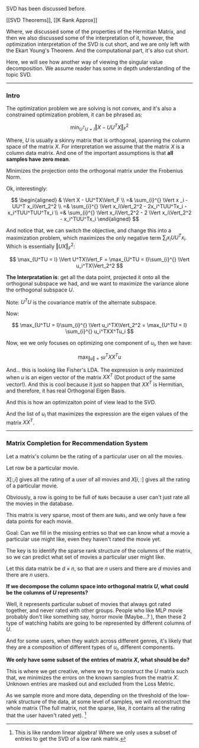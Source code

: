 SVD has been discussed before. 

[[SVD Theorems]], [[K Rank Approx]]

Where, we discussed some of the properties of the Hermitian Matrix, and then we also discussed some of the interpretation of it, however, the optimization interpretation of the SVD is cut short, and we are only left with the Ekart Young's Theorem. And the computational part, it's also cut short. 
 
Here, we will see how another way of viewing the singular value decomposition. We assume reader has some in depth understanding of the topic SVD. 

---
### **Intro**

The optimization problem we are solving is not convex, and it's also a constrained optimization problem, it can be phrased as: 

$$
\min_{U^T U = I} \Vert X - UU^TX\Vert_F^2 
$$

Where, $U$ is usually a skinny matrix that is orthogonal, spanning the column space of the matrix $X$. For interpretation we assume that the matrix $X$ is a column data matrix. And one of the important assumptions is that **all samples have zero mean**. 

Minimizes the projection onto the orthogonal matrix under the Frobenius Norm. 

Ok, interestingly: 

$$
\begin{aligned}
    & \Vert X - UU^TX\Vert_F
    \\
    =& 
    \sum_{i}^{} \Vert x _i - UU^T x_i\Vert_2^2
    \\
    =&
    \sum_{i}^{} \Vert x_i\Vert_2^2 - 2x_i^TUU^Tx_i - x_i^TUU^TUU^Tx_i
    \\
    =& 
    \sum_{i}^{} \Vert x_i\Vert_2^2 - 2 \Vert x_i\Vert_2^2  - x_i^TUU^Tx_i
\end{aligned}
$$

And notice that, we can switch the objective, and change this into a maximization problem, which maximizes the only negative term $\sum_i x_i UU^Tx_i$. Which is essentially $\Vert UX\Vert_F^2$: 

$$
\max_{U^TU = I} \Vert U^TX\Vert_F = \max_{U^TU = I}\sum_{i}^{} \Vert u_i^TX\Vert_2^2
$$

**The Interpratation is**: get all the data point, projected it onto all the orthogonal subspace we had, and we want to maximize the variance alone the orthogonal subspace $U$. 

Note: $U^TU$ is the covariance matrix of the alternate subspace. 

Now: 

$$
\max_{U^TU = I}\sum_{i}^{} \Vert u_i^TX\Vert_2^2 = \max_{U^TU = I} \sum_{i}^{}
    u_i^TXX^Tu_i
$$

Now, we we only focuses on optimizing one component of $u_i$, then we have: 

$$
\max_{\Vert u\Vert = 1} u^TX X^T u
$$

And... this is looking like Fisher's LDA. The expression is only maximized when $u$ is an eigen vector of the matrix $XX^T$ (Dot product of the same vector!). And this is cool because it just so happen that $XX^T$ is Hermitian, and therefore, it has real Orthogonal Eigen Basis. 

And this is how an optimizaiton point of view lead to the SVD. 

And the list of $u_i$ that maximizes the expression are the eigen values of the matrix $XX^T$.


---
### **Matrix Completion for Recommendation System**

Let a matrix's column be the rating of a particular user on all the movies. 

Let row be a particular movie.

$X[:, i]$ gives all the rating of a user of all movies and $X[i, :]$ gives all the rating of a particular movie. 

Obviously, a row is going to be full of `NaNs` because a user can't just rate all the movies in the database. 

This matrix is very sparse, most of them are `NaNs`, and we only have a few data points for each movie. 

Goal: Can we fill in the missing entries so that we can know what a movie a particular use might like, even they haven't rated the movie yet. 

The key is to identify the sparse rank structure of the columns of the matrix, so we can predict what set of movies a particular user might like. 

Let this data matrix be $d\times n$, so that are $n$ users and there are $d$ movies and there are $n$ users. 

**If we decompose the column space into orthogonal matrix $U$, what could be the columns of $U$ represents?**

Well, it represents particular subset of movies that always got rated together, and never rated with other groups. People who like MLP movie probably don't like something say, horror movie (Maybe...? ), then these 2 type of watching habits are going to be represented by different columns of $U$. 

And for some users, when they watch across different genres, it's likely that they are a composition of different types of $u_i$, different components. 

**We only have some subset of the entries of matrix $X$, what should be do?**

This is where we get creative, where we try to construct the $U$ matrix such that, we minimizes the errors on the known samples from the matrix $X$. Unknown entries are masked out and excluded from the Loss Metric. 

As we sample more and more data, depending on the threshold of the low-rank structure of the data, at some level of samples, we will reconstruct the whole matrix (The full matrix, not the sparse, like, it contains all the rating that the user haven't rated yet). [^1]


[^1]: This is like random linear algebra! Where we only uses a subset of entries to get the SVD of a low rank matrix. 

